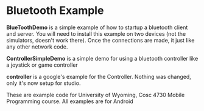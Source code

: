 Bluetooth Example
===========

<b>BlueToothDemo</b> is a simple example of how to startup a bluetooth client and server.  You will need to install
this example on two devices (not the simulators, doesn't work there).  Once the connections are made, it just 
like any other network code.


<b>ControllerSimpleDemo</b> is a simple demo for using a bluetooth controller like a joystick or game controller

<b>controller</b> is a google's example for the Controller.  Nothing was changed, only it's now setup for studio.

These are example code for University of Wyoming, Cosc 4730 Mobile Programming course.
All examples are for Android
